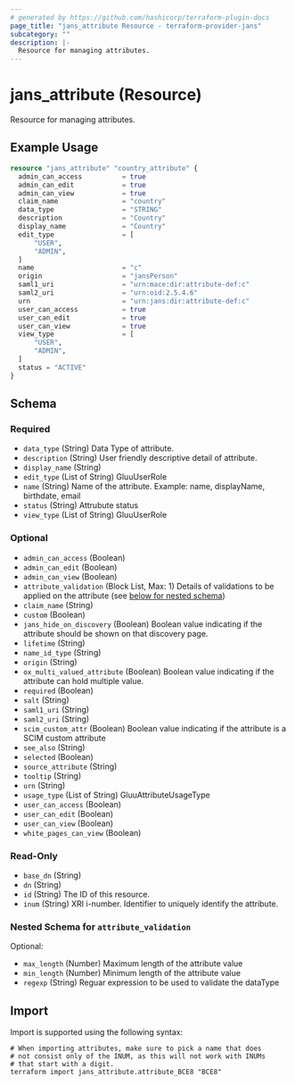 ```yaml
---
# generated by https://github.com/hashicorp/terraform-plugin-docs
page_title: "jans_attribute Resource - terraform-provider-jans"
subcategory: ""
description: |-
  Resource for managing attributes.
---
```


# jans_attribute (Resource)

Resource for managing attributes.

## Example Usage

```terraform
resource "jans_attribute" "country_attribute" {
  admin_can_access          = true
  admin_can_edit            = true
  admin_can_view            = true
  claim_name                = "country"
  data_type                 = "STRING"
  description               = "Country"
  display_name              = "Country"
  edit_type                 = [
      "USER",
      "ADMIN",
  ]
  name                      = "c"
  origin                    = "jansPerson"
  saml1_uri                 = "urn:mace:dir:attribute-def:c"
  saml2_uri                 = "urn:oid:2.5.4.6"
  urn                       = "urn:jans:dir:attribute-def:c"
  user_can_access           = true
  user_can_edit             = true
  user_can_view             = true
  view_type                 = [
      "USER",
      "ADMIN",
  ]
  status = "ACTIVE"
}
```

<!-- schema generated by tfplugindocs -->
## Schema

### Required

- `data_type` (String) Data Type of attribute.
- `description` (String) User friendly descriptive detail of attribute.
- `display_name` (String)
- `edit_type` (List of String) GluuUserRole
- `name` (String) Name of the attribute. Example: name, displayName, birthdate, email
- `status` (String) Attrubute status
- `view_type` (List of String) GluuUserRole

### Optional

- `admin_can_access` (Boolean)
- `admin_can_edit` (Boolean)
- `admin_can_view` (Boolean)
- `attribute_validation` (Block List, Max: 1) Details of validations to be applied on the attribute (see [below for nested schema](#nestedblock--attribute_validation))
- `claim_name` (String)
- `custom` (Boolean)
- `jans_hide_on_discovery` (Boolean) Boolean value indicating if the attribute should be shown on that discovery page.
- `lifetime` (String)
- `name_id_type` (String)
- `origin` (String)
- `ox_multi_valued_attribute` (Boolean) Boolean value indicating if the attribute can hold multiple value.
- `required` (Boolean)
- `salt` (String)
- `saml1_uri` (String)
- `saml2_uri` (String)
- `scim_custom_attr` (Boolean) Boolean value indicating if the attribute is a SCIM custom attribute
- `see_also` (String)
- `selected` (Boolean)
- `source_attribute` (String)
- `tooltip` (String)
- `urn` (String)
- `usage_type` (List of String) GluuAttributeUsageType
- `user_can_access` (Boolean)
- `user_can_edit` (Boolean)
- `user_can_view` (Boolean)
- `white_pages_can_view` (Boolean)

### Read-Only

- `base_dn` (String)
- `dn` (String)
- `id` (String) The ID of this resource.
- `inum` (String) XRI i-number. Identifier to uniquely identify the attribute.

<a id="nestedblock--attribute_validation"></a>
### Nested Schema for `attribute_validation`

Optional:

- `max_length` (Number) Maximum length of the attribute value
- `min_length` (Number) Minimum length of the attribute value
- `regexp` (String) Reguar expression to be used to validate the dataType

## Import

Import is supported using the following syntax:

```shell
# When importing attributes, make sure to pick a name that does
# not consist only of the INUM, as this will not work with INUMs
# that start with a digit.
terraform import jans_attribute.attribute_BCE8 "BCE8"
```
